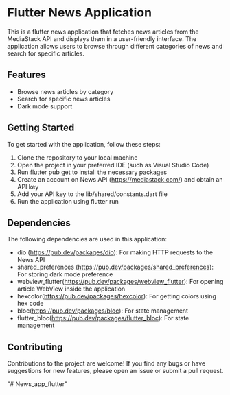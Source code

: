 # Flutter News Application

This is a flutter news application that fetches news articles from the MediaStack API and displays them in a user-friendly interface. The application allows users to browse through different categories of news and search for specific articles.

## Features

- Browse news articles by category
- Search for specific news articles
- Dark mode support

## Getting Started

To get started with the application, follow these steps:

1. Clone the repository to your local machine
2. Open the project in your preferred IDE (such as Visual Studio Code)
3. Run flutter pub get to install the necessary packages
4. Create an account on News API (https://mediastack.com/) and obtain an API key
5. Add your API key to the lib/shared/constants.dart file
6. Run the application using flutter run

## Dependencies

The following dependencies are used in this application:


- dio (https://pub.dev/packages/dio): For making HTTP requests to the News API
- shared_preferences (https://pub.dev/packages/shared_preferences): For storing dark mode preference
- webview_flutter(https://pub.dev/packages/webview_flutter): For opening article WebView inside the application
- hexcolor(https://pub.dev/packages/hexcolor): For getting colors using hex code
- bloc(https://pub.dev/packages/bloc): For state management
- flutter_bloc(https://pub.dev/packages/flutter_bloc): For state management



## Contributing

Contributions to the project are welcome! If you find any bugs or have suggestions for new features, please open an issue or submit a pull request.

"# News_app_flutter" 
